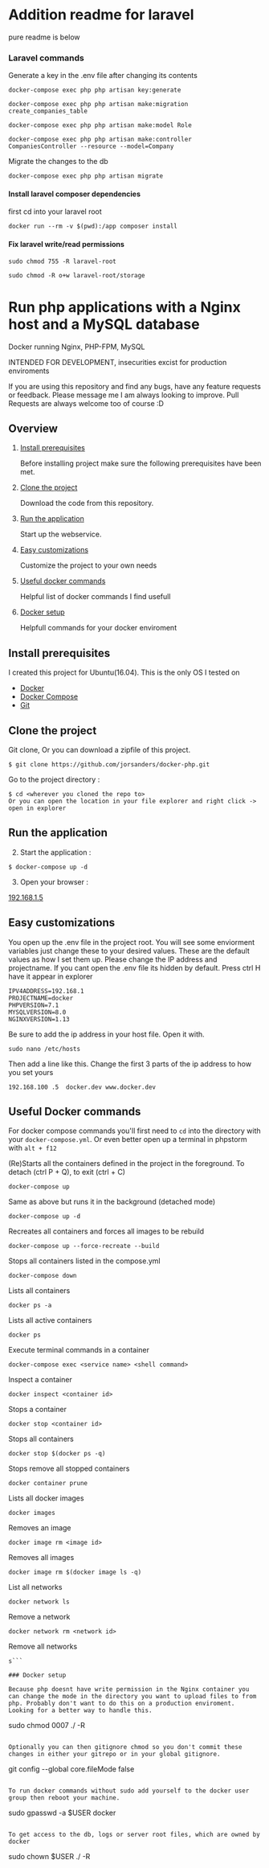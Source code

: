 # Addition readme for laravel
pure readme is below

### Laravel commands

Generate a key in the .env file after changing its contents

```docker-compose exec php php artisan key:generate```

```docker-compose exec php php artisan make:migration create_companies_table```

```docker-compose exec php php artisan make:model Role```

```docker-compose exec php php artisan make:controller CompaniesController --resource --model=Company```

Migrate the changes to the db

```docker-compose exec php php artisan migrate```

#### Install laravel composer dependencies
first cd into your laravel root

```docker run --rm -v $(pwd):/app composer install```

#### Fix laravel write/read permissions

```sudo chmod 755 -R laravel-root```

```sudo chmod -R o+w laravel-root/storage```


# Run php applications with a Nginx host and a MySQL database

Docker running Nginx, PHP-FPM, MySQL 

INTENDED FOR DEVELOPMENT, insecurities excist for production enviroments

If you are using this repository and find any bugs, have any feature requests or feedback. Please message me I am always looking to improve. Pull Requests are always welcome too of course :D

## Overview

1. [Install prerequisites](#install-prerequisites)

    Before installing project make sure the following prerequisites have been met.

2. [Clone the project](#clone-the-project)

    Download the code from this repository.

3. [Run the application](#run-the-application)

    Start up the webservice.
    
4. [Easy customizations](#easy-customizations)

    Customize the project to your own needs
            
5. [Useful docker commands](#useful-docker-commands)

    Helpful list of docker commands I find usefull

6. [Docker setup](#docker-setup)

	Helpfull commands for your docker enviroment

## Install prerequisites

I created this project for Ubuntu(16.04). This is the only OS I tested on

* [Docker](https://docs.docker.com/engine/installation/)
* [Docker Compose](https://docs.docker.com/compose/install/)
* [Git](https://git-scm.com/downloads)

## Clone the project

Git clone, Or you can download a zipfile of this project.
```
$ git clone https://github.com/jorsanders/docker-php.git
```

Go to the project directory : 

```
$ cd <wherever you cloned the repo to>
Or you can open the location in your file explorer and right click -> open in explorer
```
## Run the application

2. Start the application :

```
$ docker-compose up -d
```
    
3. Open your browser :

[192.168.1.5](192.168.1.5)
   
   
## Easy customizations

You open up the .env file in the project root. You will see some enviorment variables just change these to your desired values.
These are the default values as how I set them up. Please change the IP address and projectname. If you cant open the .env file its hidden by default. Press ctrl H have it appear in explorer
```
IPV4ADDRESS=192.168.1
PROJECTNAME=docker
PHPVERSION=7.1
MYSQLVERSION=8.0
NGINXVERSION=1.13
``` 

Be sure to add the ip address in your host file.
Open it with.

```
sudo nano /etc/hosts
```
Then add a line like this. Change the first 3 parts of the ip address to how you set yours
```
192.168.100	.5	docker.dev www.docker.dev
```


## Useful Docker commands
For docker compose commands you'll first need to ```cd``` into the directory with your ```docker-compose.yml```. Or even better open up a terminal in phpstorm with ```alt + f12```

(Re)Starts all the containers defined in the project in the foreground. To detach (ctrl P + Q), to exit (ctrl + C)
```
docker-compose up
```

Same as above but runs it in the background (detached mode)
```
docker-compose up -d
```

Recreates all containers and forces all images to be rebuild
```
docker-compose up --force-recreate --build
```

Stops all containers listed in the compose.yml
```
docker-compose down
```

Lists all containers
```
docker ps -a
```

Lists all active containers
```
docker ps
```
Execute terminal commands in a container
```
docker-compose exec <service name> <shell command>
```

Inspect a container
```
docker inspect <container id>
```

Stops a container
```
docker stop <container id>
```

Stops all containers
```
docker stop $(docker ps -q)
```

Stops remove all stopped containers
```
docker container prune
```

Lists all docker images
```
docker images
```

Removes an image
```
docker image rm <image id>
```

Removes all images
```
docker image rm $(docker image ls -q)
```

List all networks
```
docker network ls
```

Remove a network
```
docker network rm <network id>
```

Remove all networks
```
s```

### Docker setup

Because php doesnt have write permission in the Nginx container you can change the mode in the directory you want to upload files to from php. Probably don't want to do this on a production enviroment. Looking for a better way to handle this.
```
sudo chmod 0007 ./ -R
``` 

Optionally you can then gitignore chmod so you don't commit these changes in either your gitrepo or in your global gitignore. 
```
git config --global core.fileMode false
```

To run docker commands without sudo add yourself to the docker user group then reboot your machine.
```
sudo gpasswd -a $USER docker
```

To get access to the db, logs or server root files, which are owned by docker
```
sudo chown $USER ./<directory name> -R
```
